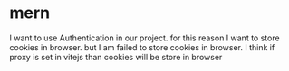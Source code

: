 # mern
I want to use Authentication in our project. for this reason I want to store cookies in browser. but I am failed to store cookies in browser. I think if proxy is set in vitejs than cookies will be store in browser
